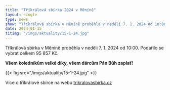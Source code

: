 ```yaml
---
title: "Tříkrálová sbírka 2024 v Měníně"
layout: single
type: news
show: "Tříkrálová sbírka v Měníně proběhla v neděli 7. 1. 2024 od 10:00. Podařilo se vybrat celkem 95 857 Kč."
date: 2024-01-15
titimg: "/imgs/aktuality/15-1-24.jpg"
---
```


Tříkrálová sbírka v Měníně proběhla v neděli 7. 1. 2024 od 10:00. Podařilo se vybrat celkem 95 857 Kč.

**Všem koledníkům velké díky, všem dárcům Pán Bůh zaplať!**

{{< fig src="/imgs/aktuality/15-1-24.jpg" >}}

Více o tříkrálové sbírce na webu [trikralovasbirka.cz](https://www.trikralovasbirka.cz/)